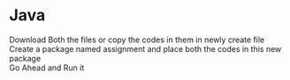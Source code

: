 # Java<br>
Download Both the files or copy the codes in them in newly create file<br>
Create a package named assignment and place both the codes in this new package<br>
Go Ahead and Run it
